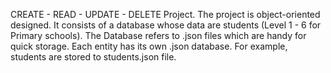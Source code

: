 CREATE - READ - UPDATE - DELETE Project. The project is object-oriented designed. It consists of a database whose data are students (Level 1 - 6 for Primary schools). The Database refers to .json files which are handy for quick storage. Each entity has its own .json database. For example, students are stored to students.json file.
